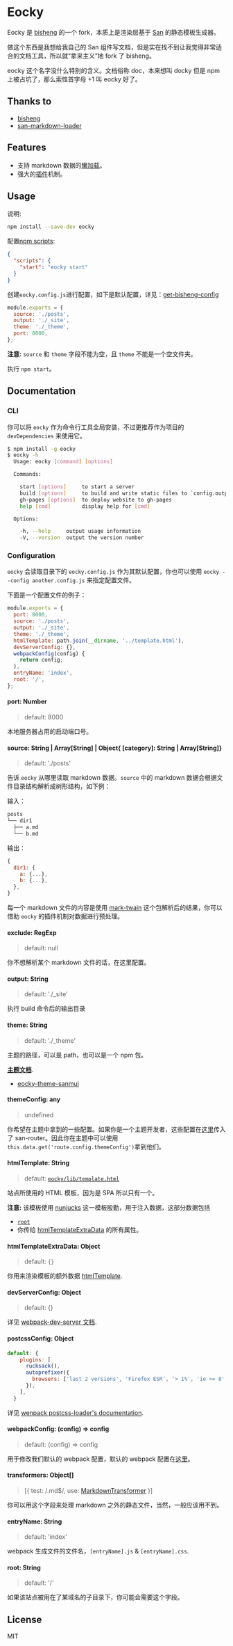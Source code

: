 # Eocky

Eocky 是 [bisheng](https://github.com/benjycui/bisheng) 的一个 fork，本质上是渲染层基于 [San](https://ecomfe.github.io/san/) 的静态模板生成器。

做这个东西是我想给我自己的 San 组件写文档，但是实在找不到让我觉得非常适合的文档工具，所以就“拿来主义”地 fork 了 bisheng。

eocky 这个名字没什么特别的含义。文档俗称 doc，本来想叫 docky 但是 npm 上被占坑了，那么索性首字母 +1 叫 eocky 好了。

## Thanks to

 - [bisheng](https://github.com/benjycui/bisheng)
 - [san-markdown-loader](https://github.com/jinzhubaofu/san-markdown-loader)

## Features

* 支持 markdown 数据的[懒加载](./docs/lazy-load.md)。
* 强大的[插件](./docs/plugin.md)机制。

## Usage

说明:

```bash
npm install --save-dev eocky
```

配置[npm scripts](https://docs.npmjs.com/misc/scripts):

```json
{
  "scripts": {
    "start": "eocky start"
  }
}
```

创建`eocky.config.js`进行配置，如下是默认配置，详见：[get-bisheng-config](./packages/eocky/src/utils/get-bisheng-config.js)

```js
module.exports = {
  source: './posts',
  output: './_site',
  theme: './_theme',
  port: 8000,
};
```

**注意:** `source` 和 `theme` 字段不能为空，且 `theme` 不能是一个空文件夹。

执行 `npm start`。

## Documentation

### CLI

你可以将 `eocky` 作为命令行工具全局安装，不过更推荐作为项目的 `devDependencies` 来使用它。

```bash
$ npm install -g eocky
$ eocky -h
  Usage: eocky [command] [options]

  Commands:

    start [options]     to start a server
    build [options]     to build and write static files to `config.output`
    gh-pages [options]  to deploy website to gh-pages
    help [cmd]          display help for [cmd]

  Options:

    -h, --help     output usage information
    -V, --version  output the version number
```

### Configuration

`eocky` 会读取目录下的 `eocky.config.js` 作为其默认配置，你也可以使用 `eocky --config another.config.js` 来指定配置文件。

下面是一个配置文件的例子：

```js
module.exports = {
  port: 8000,
  source: './posts',
  output: './_site',
  theme: './_theme',
  htmlTemplate: path.join(__dirname, '../template.html'),
  devServerConfig: {},
  webpackConfig(config) {
    return config;
  },
  entryName: 'index',
  root: '/',
};
```

#### port: Number

> default: 8000

本地服务器占用的启动端口号。

#### source: String | Array[String] | Object{ [category]: String | Array[String]}

> default: './posts'

告诉 `eocky` 从哪里读取 markdown 数据。`source` 中的 markdown 数据会根据文件目录结构解析成树形结构，如下例：

输入：

```bash
posts
└── dir1
  ├── a.md
  └── b.md
```

输出：

```js
{
  dir1: {
    a: {...},
    b: {...},
  },
}
```

每一个 markdown 文件的内容是使用 [mark-twain](https://github.com/benjycui/mark-twain) 这个包解析后的结果，你可以借助 `eocky` 的插件机制对数据进行预处理。

#### exclude: RegExp

> default: null

你不想解析某个 markdown 文件的话，在这里配置。

#### output: String

> default: './_site'

执行 build 命令后的输出目录

#### theme: String

> default: './_theme'

主题的路径，可以是 path，也可以是一个 npm 包。

[**主题文档**](./docs/theme.md).

* [eocky-theme-sanmui](./packages/eocky-theme-sanmui)

#### themeConfig: any

> undefined

你希望在主题中拿到的一些配置。如果你是一个主题开发者，这些配置在[这里](./packages/eocky/src/routes.nunjucks.js#L24)传入了 san-router。因此你在主题中可以使用 `this.data.get('route.config.themeConfig')`拿到他们。

#### htmlTemplate: String

> default: [`eocky/lib/template.html`](./packages/eocky/src/template.html)

站点所使用的 HTML 模板，因为是 SPA 所以只有一个。

**注意:** 该模板使用 [nunjucks](https://mozilla.github.io/nunjucks/) 这一模板殷勤，用于注入数据，这部分数据包括

* [`root`](#root-string)
* 你传给 [htmlTemplateExtraData](#htmltemplateextradata-object) 的所有属性。

#### htmlTemplateExtraData: Object

> default: `{}`

你用来渲染模板的额外数据 [htmlTemplate](#htmltemplate-string).

#### devServerConfig: Object

> default: {}

详见 [webpack-dev-server 文档](https://webpack.js.org/configuration/dev-server/).

#### postcssConfig: Object

```js
default: {
    plugins: [
      rucksack(),
      autoprefixer({
        browsers: ['last 2 versions', 'Firefox ESR', '> 1%', 'ie >= 8', 'iOS >= 8', 'Android >= 4'],
      }),
    ],
  }
```


详见 [wenpack postcss-loader's documentation](https://webpack.js.org/loaders/postcss-loader/#options).

#### webpackConfig: (config) => config

> default: (config) => config

用于修改我们默认的 webpack 配置，默认的 webpack 配置在[这里](./packages/eocky/src/config)。

#### transformers: Object[]

> [{ test: /\.md$/, use: [MarkdownTransformer](./packages/eocky/src/transformers/markdown.js) }]

你可以用这个字段来处理 markdown 之外的静态文件，当然，一般应该用不到。

#### entryName: String

> default: 'index'

webpack 生成文件的文件名，`[entryName].js` & `[entryName].css`.

#### root: String

> default: '/'

如果该站点被用在了某域名的子目录下，你可能会需要这个字段。

## License

MIT
